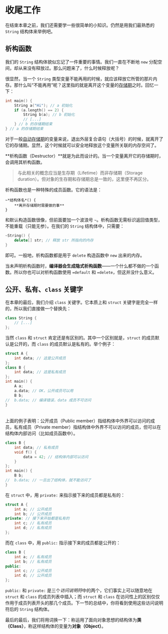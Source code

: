 # 收尾工作

在结束本章之前，我们还需要学一些很简单的小知识。仍然是用我们最熟悉的 `String` 结构体来举例吧。

## 析构函数

我们的 `String` 结构体貌似忘记了一件重要的事情。我们一直在不断地 `new` 分配空间，却从来没有释放过。那么问题来了，什么时候释放呢？

很显然，当一个 `String` 类型变量不能再用的时候，就应该释放它所管的那片内存。那什么叫“不能再用”呢？这里指的就是离开这个变量的[存储期](ch04/list/storage_duration)之时。回忆一下：
```cpp
int main() { 
    String a("Hi"); // a 初始化
    if (a.length() == 2) {
        String b(a); // b 初始化
        // [...]
    } // b 的存储期结束
} // a 的存储期结束
```
对于一般[自动存储期](ch04/list/storage_duration#自动存储期)的变量来说，退出外层复合语句（大括号）的时候，就离开了它的存储期。显然，这个时候就可以安全地释放这个变量所关联的内存空间了。

**析构函数（Destructor）**就是为此而设计的。当一个变量离开它的存储期时，会调用其析构函数。

> 与此相关的概念应当是生存期（Lifetime）而非存储期（Storage duration）。但对象的生存期和存储期总是一致的，这里便不再区分。

析构函数也是一种特殊的成员函数。它的语法是：
```sdsc
~*结构体名*() {
    **离开存储期时需要做的事**
}
```
和默认构造函数很像，但前面要加一个波浪号 `~`。析构函数无需标识返回值类型，不能重载（只能无参）。在我们的 `String` 结构体中，只需要：
```cpp
~String() {
    delete[] str; // 释放 str 所指向的内存
}
```
即可。一般地，析构函数都是用于 `delete` 构造函数中 `new` 出来的内存。

当未声明析构函数时，**编译器会生成隐式析构函数**——一个什么都不做的一个函数。所以你也可以对析构函数使用 `=default` 和 `=delete`，但这并没什么意义。

## 公开、私有、`class` 关键字

在本章的最后，我们介绍 `class` 关键字。它本质上和 `struct` 关键字是完全一样的，所以我们直接做一个替换先：
```cpp
class String {
    // [...]
};
```
当然 `class` 和 `struct` 肯定还是有区别的。其中一个区别就是，`struct` 的成员默认是公开的，而 `class` 的成员默认是私有的。举个例子：
```CPP
struct A {
    int data; // 这是公开成员
};
class B {
    int data; // 这是私有成员
};
int main() {
    A a;
    a.data; // OK，公开成员可以用
    B b;
//  b.data; // 编译错误，data 成员不可访问
}
```

<h6 id="idx_公开成员"></h6>
<h6 id="idx_私有成员"></h6>

上面的例子表明：公开成员（Public member）指结构体中外界可以访问的成员，私有成员（Private member）指结构体中外界不可以访问的成员，但可以在结构体内部访问（比如成员函数中）。
```cpp
class B {
    int data; // 私有成员
    void f() {
        data = 42; // 结构体内部可以访问
    }
};
int main() {
    B b;
//  b.data; // 一旦出了结构体，就不能访问了
}
```

在 `struct` 中，用 `private:` 来指示接下来的成员都是私有的：
```cpp
struct A {
    int a; // 公开成员
    int b; // 公开成员
private: // 接下来开始都是私有的
    int c; // 私有成员
    int d; // 私有成员
};
```
而在 `class` 中，用 `public:` 指示接下来的成员都是公开的：
```cpp
class B {
    int a; // 私有成员
    int b; // 私有成员
public:
    int c; // 公开成员
    int d; // 公开成员
};
```
`public:` 和 `private:` 是三个*访问说明符*中的两个，它们事实上可以随意地在 `struct` 和 `class` 的成员列表中插入；而 `struct` 和 `class` 在访问性上的区别仅仅作用于成员列表开头的那几个成员。下一节的总结中，你将看到使用这些访问说明符后的 `String` 结构体。

最后的最后，我们将用词换一下：称运用了面向对象思想的结构体为**类（Class）**，称这样结构体的变量为**对象（Object）**。